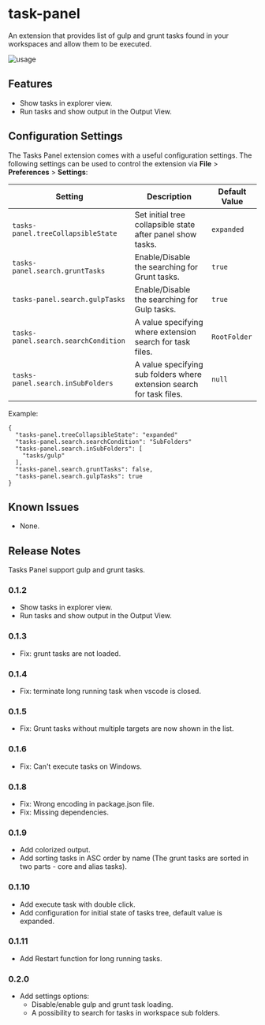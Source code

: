 # task-panel

An extension that provides list of gulp and grunt tasks found in your workspaces and allow them to be executed.

![usage](https://github.com/mbolaric/vscode-tasks-panel/raw/master/images/example.gif)

## Features

- Show tasks in explorer view.
- Run tasks and show output in the Output View.

## Configuration Settings

The Tasks Panel extension comes with a useful configuration settings.
The following settings can be used to control the extension via **File** > **Preferences** > **Settings**:

| Setting                               | Description                                                                    | Default Value      |
| ------------------------------------- | ------------------------------------------------------------------------------ | ------------------ |
| `tasks-panel.treeCollapsibleState`    | Set initial tree collapsible state after panel show tasks.                     | `expanded`         |
| `tasks-panel.search.gruntTasks`       | Enable/Disable the searching for Grunt tasks.                                  | `true`             |
| `tasks-panel.search.gulpTasks`        | Enable/Disable the searching for Gulp tasks.                                   | `true`             |
| `tasks-panel.search.searchCondition`  | A value specifying where extension search for task files.                      | `RootFolder`       |
| `tasks-panel.search.inSubFolders`     | A value specifying sub folders where extension search for task files.          | `null`             |


Example:
```
{
  "tasks-panel.treeCollapsibleState": "expanded"
  "tasks-panel.search.searchCondition": "SubFolders"
  "tasks-panel.search.inSubFolders": [
    "tasks/gulp"
  ],
  "tasks-panel.search.gruntTasks": false,
  "tasks-panel.search.gulpTasks": true
}
```


## Known Issues

- None.

## Release Notes

Tasks Panel support gulp and grunt tasks.

### 0.1.2

- Show tasks in explorer view.
- Run tasks and show output in the Output View.

### 0.1.3

- Fix: grunt tasks are not loaded.

### 0.1.4

- Fix: terminate long running task when vscode is closed.

### 0.1.5

- Fix: Grunt tasks without multiple targets are now shown in the list.

### 0.1.6

- Fix: Can't execute tasks on Windows.

### 0.1.8

- Fix: Wrong encoding in package.json file.
- Fix: Missing dependencies.

### 0.1.9

- Add colorized output.
- Add sorting tasks in ASC order by name (The grunt tasks are sorted in two parts - core and alias tasks).

### 0.1.10

- Add execute task with double click.
- Add configuration for initial state of tasks tree, default value is expanded.

### 0.1.11

- Add Restart function for long running tasks.

### 0.2.0

- Add settings options:
    - Disable/enable gulp and grunt task loading.
    - A possibility to search for tasks in workspace sub folders.
